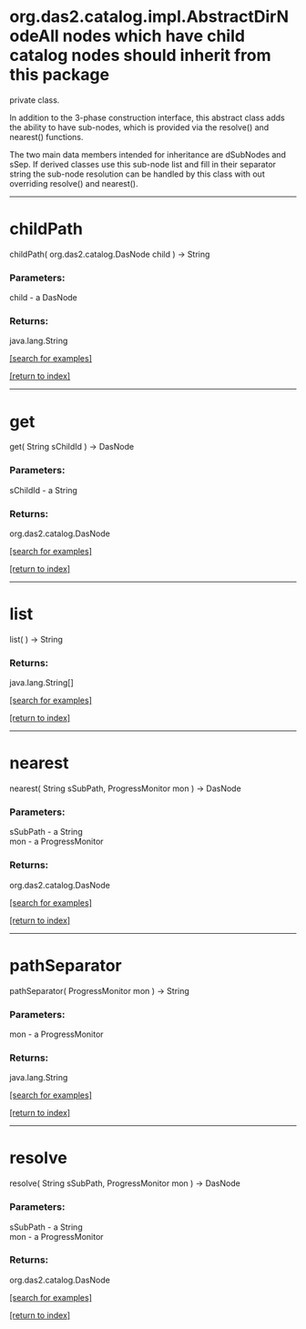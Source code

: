 # org.das2.catalog.impl.AbstractDirNodeAll nodes which have child catalog nodes should inherit from this package
 private class.
 
 In addition to the 3-phase construction interface, this abstract class adds the
 ability to have sub-nodes, which is provided via the resolve() and nearest() 
 functions.
 
 The two main data members intended for inheritance are dSubNodes and sSep.
 If derived classes use this sub-node list and fill in their separator string
 the sub-node resolution can be handled by this class with out overriding 
 resolve() and nearest().
***
<a name="childPath"></a>
# childPath
childPath( org.das2.catalog.DasNode child ) &rarr; String



### Parameters:
child - a DasNode

### Returns:
java.lang.String


<a href="https://github.com/autoplot/dev/search?q=childPath&unscoped_q=childPath">[search for examples]</a>

<a href="https://github.com/autoplot/documentation/blob/master/javadoc/index-all.md">[return to index]</a>

***
<a name="get"></a>
# get
get( String sChildId ) &rarr; DasNode



### Parameters:
sChildId - a String

### Returns:
org.das2.catalog.DasNode


<a href="https://github.com/autoplot/dev/search?q=get&unscoped_q=get">[search for examples]</a>

<a href="https://github.com/autoplot/documentation/blob/master/javadoc/index-all.md">[return to index]</a>

***
<a name="list"></a>
# list
list(  ) &rarr; String



### Returns:
java.lang.String[]


<a href="https://github.com/autoplot/dev/search?q=list&unscoped_q=list">[search for examples]</a>

<a href="https://github.com/autoplot/documentation/blob/master/javadoc/index-all.md">[return to index]</a>

***
<a name="nearest"></a>
# nearest
nearest( String sSubPath, ProgressMonitor mon ) &rarr; DasNode



### Parameters:
sSubPath - a String
<br>mon - a ProgressMonitor

### Returns:
org.das2.catalog.DasNode


<a href="https://github.com/autoplot/dev/search?q=nearest&unscoped_q=nearest">[search for examples]</a>

<a href="https://github.com/autoplot/documentation/blob/master/javadoc/index-all.md">[return to index]</a>

***
<a name="pathSeparator"></a>
# pathSeparator
pathSeparator( ProgressMonitor mon ) &rarr; String



### Parameters:
mon - a ProgressMonitor

### Returns:
java.lang.String


<a href="https://github.com/autoplot/dev/search?q=pathSeparator&unscoped_q=pathSeparator">[search for examples]</a>

<a href="https://github.com/autoplot/documentation/blob/master/javadoc/index-all.md">[return to index]</a>

***
<a name="resolve"></a>
# resolve
resolve( String sSubPath, ProgressMonitor mon ) &rarr; DasNode



### Parameters:
sSubPath - a String
<br>mon - a ProgressMonitor

### Returns:
org.das2.catalog.DasNode


<a href="https://github.com/autoplot/dev/search?q=resolve&unscoped_q=resolve">[search for examples]</a>

<a href="https://github.com/autoplot/documentation/blob/master/javadoc/index-all.md">[return to index]</a>

